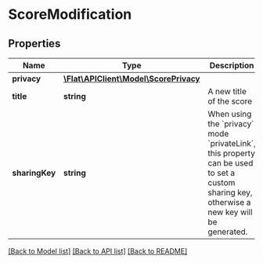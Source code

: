 # ScoreModification

## Properties
Name | Type | Description | Notes
------------ | ------------- | ------------- | -------------
**privacy** | [**\Flat\APIClient\Model\ScorePrivacy**](ScorePrivacy.md) |  | [optional] 
**title** | **string** | A new title of the score | [optional] 
**sharingKey** | **string** | When using the &#x60;privacy&#x60; mode &#x60;privateLink&#x60;, this property can be used to set a custom sharing key, otherwise a new key will be generated. | [optional] 

[[Back to Model list]](../README.md#documentation-for-models) [[Back to API list]](../README.md#documentation-for-api-endpoints) [[Back to README]](../README.md)


